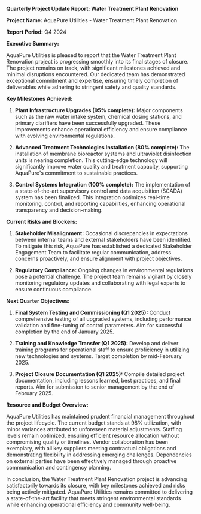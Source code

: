 **Quarterly Project Update Report: Water Treatment Plant Renovation**

**Project Name:** AquaPure Utilities - Water Treatment Plant Renovation

**Report Period:** Q4 2024

**Executive Summary:**

AquaPure Utilities is pleased to report that the Water Treatment Plant Renovation project is progressing smoothly into its final stages of closure. The project remains on track, with significant milestones achieved and minimal disruptions encountered. Our dedicated team has demonstrated exceptional commitment and expertise, ensuring timely completion of deliverables while adhering to stringent safety and quality standards.

**Key Milestones Achieved:**

1. **Plant Infrastructure Upgrades (95% complete):** Major components such as the raw water intake system, chemical dosing stations, and primary clarifiers have been successfully upgraded. These improvements enhance operational efficiency and ensure compliance with evolving environmental regulations.

2. **Advanced Treatment Technologies Installation (80% complete):** The installation of membrane bioreactor systems and ultraviolet disinfection units is nearing completion. This cutting-edge technology will significantly improve water quality and treatment capacity, supporting AquaPure's commitment to sustainable practices.

3. **Control Systems Integration (100% complete):** The implementation of a state-of-the-art supervisory control and data acquisition (SCADA) system has been finalized. This integration optimizes real-time monitoring, control, and reporting capabilities, enhancing operational transparency and decision-making.

**Current Risks and Blockers:**

1. **Stakeholder Misalignment:** Occasional discrepancies in expectations between internal teams and external stakeholders have been identified. To mitigate this risk, AquaPure has established a dedicated Stakeholder Engagement Team to facilitate regular communication, address concerns proactively, and ensure alignment with project objectives.

2. **Regulatory Compliance:** Ongoing changes in environmental regulations pose a potential challenge. The project team remains vigilant by closely monitoring regulatory updates and collaborating with legal experts to ensure continuous compliance.

**Next Quarter Objectives:**

1. **Final System Testing and Commissioning (Q1 2025):** Conduct comprehensive testing of all upgraded systems, including performance validation and fine-tuning of control parameters. Aim for successful completion by the end of January 2025.

2. **Training and Knowledge Transfer (Q1 2025):** Develop and deliver training programs for operational staff to ensure proficiency in utilizing new technologies and systems. Target completion by mid-February 2025.

3. **Project Closure Documentation (Q1 2025):** Compile detailed project documentation, including lessons learned, best practices, and final reports. Aim for submission to senior management by the end of February 2025.

**Resource and Budget Overview:**

AquaPure Utilities has maintained prudent financial management throughout the project lifecycle. The current budget stands at 98% utilization, with minor variances attributed to unforeseen material adjustments. Staffing levels remain optimized, ensuring efficient resource allocation without compromising quality or timelines. Vendor collaboration has been exemplary, with all key suppliers meeting contractual obligations and demonstrating flexibility in addressing emerging challenges. Dependencies on external parties have been effectively managed through proactive communication and contingency planning.

In conclusion, the Water Treatment Plant Renovation project is advancing satisfactorily towards its closure, with key milestones achieved and risks being actively mitigated. AquaPure Utilities remains committed to delivering a state-of-the-art facility that meets stringent environmental standards while enhancing operational efficiency and community well-being.